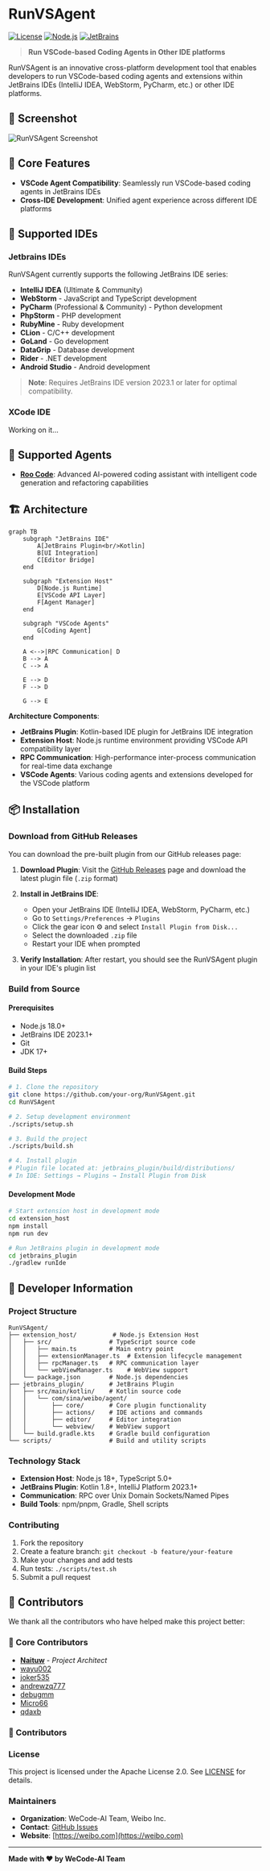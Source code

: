 # RunVSAgent

[![License](https://img.shields.io/badge/License-Apache%202.0-blue.svg)](https://opensource.org/licenses/Apache-2.0)
[![Node.js](https://img.shields.io/badge/Node.js-18%2B-green.svg)](https://nodejs.org/)
[![JetBrains](https://img.shields.io/badge/JetBrains-IntelliJ%20Platform-orange.svg)](https://www.jetbrains.com/)

> **Run VSCode-based Coding Agents in Other IDE platforms**

RunVSAgent is an innovative cross-platform development tool that enables developers to run VSCode-based coding agents and extensions within JetBrains IDEs (IntelliJ IDEA, WebStorm, PyCharm, etc.) or other IDE platforms. 

## 📸 Screenshot

![RunVSAgent Screenshot](docs/screenshot.jpg)

## 🚀 Core Features

- **VSCode Agent Compatibility**: Seamlessly run VSCode-based coding agents in JetBrains IDEs
- **Cross-IDE Development**: Unified agent experience across different IDE platforms

## 🔧 Supported IDEs

### Jetbrains IDEs
RunVSAgent currently supports the following JetBrains IDE series:

- **IntelliJ IDEA** (Ultimate & Community)
- **WebStorm** - JavaScript and TypeScript development
- **PyCharm** (Professional & Community) - Python development
- **PhpStorm** - PHP development
- **RubyMine** - Ruby development
- **CLion** - C/C++ development
- **GoLand** - Go development
- **DataGrip** - Database development
- **Rider** - .NET development
- **Android Studio** - Android development

> **Note**: Requires JetBrains IDE version 2023.1 or later for optimal compatibility.

### XCode IDE
Working on it...

## 🤖 Supported Agents

- **[Roo Code](https://roocode.com)**: Advanced AI-powered coding assistant with intelligent code generation and refactoring capabilities

## 🏗️ Architecture

```mermaid
graph TB
    subgraph "JetBrains IDE"
        A[JetBrains Plugin<br/>Kotlin]
        B[UI Integration]
        C[Editor Bridge]
    end
    
    subgraph "Extension Host"
        D[Node.js Runtime]
        E[VSCode API Layer]
        F[Agent Manager]
    end
    
    subgraph "VSCode Agents"
        G[Coding Agent]
    end
    
    A <-->|RPC Communication| D
    B --> A
    C --> A
    
    E --> D
    F --> D
    
    G --> E
```

**Architecture Components**:
- **JetBrains Plugin**: Kotlin-based IDE plugin for JetBrains IDE integration
- **Extension Host**: Node.js runtime environment providing VSCode API compatibility layer
- **RPC Communication**: High-performance inter-process communication for real-time data exchange
- **VSCode Agents**: Various coding agents and extensions developed for the VSCode platform

## 📦 Installation

### Download from GitHub Releases

You can download the pre-built plugin from our GitHub releases page:

1. **Download Plugin**: Visit the [GitHub Releases](https://github.com/wecode-ai/RunVSAgent/releases) page and download the latest plugin file (`.zip` format)

2. **Install in JetBrains IDE**:
   - Open your JetBrains IDE (IntelliJ IDEA, WebStorm, PyCharm, etc.)
   - Go to `Settings/Preferences` → `Plugins`
   - Click the gear icon ⚙️ and select `Install Plugin from Disk...`
   - Select the downloaded `.zip` file
   - Restart your IDE when prompted

3. **Verify Installation**: After restart, you should see the RunVSAgent plugin in your IDE's plugin list


### Build from Source

#### Prerequisites
- Node.js 18.0+
- JetBrains IDE 2023.1+
- Git
- JDK 17+

#### Build Steps

```bash
# 1. Clone the repository
git clone https://github.com/your-org/RunVSAgent.git
cd RunVSAgent

# 2. Setup development environment
./scripts/setup.sh

# 3. Build the project
./scripts/build.sh

# 4. Install plugin
# Plugin file located at: jetbrains_plugin/build/distributions/
# In IDE: Settings → Plugins → Install Plugin from Disk
```

#### Development Mode

```bash
# Start extension host in development mode
cd extension_host
npm install
npm run dev

# Run JetBrains plugin in development mode
cd jetbrains_plugin
./gradlew runIde
```

## 👥 Developer Information

### Project Structure

```
RunVSAgent/
├── extension_host/          # Node.js Extension Host
│   ├── src/                # TypeScript source code
│   │   ├── main.ts         # Main entry point
│   │   ├── extensionManager.ts  # Extension lifecycle management
│   │   ├── rpcManager.ts   # RPC communication layer
│   │   └── webViewManager.ts    # WebView support
│   └── package.json        # Node.js dependencies
├── jetbrains_plugin/       # JetBrains Plugin
│   ├── src/main/kotlin/    # Kotlin source code
│   │   └── com/sina/weibo/agent/
│   │       ├── core/       # Core plugin functionality
│   │       ├── actions/    # IDE actions and commands
│   │       ├── editor/     # Editor integration
│   │       └── webview/    # WebView support
│   └── build.gradle.kts    # Gradle build configuration
└── scripts/                # Build and utility scripts
```

### Technology Stack

- **Extension Host**: Node.js 18+, TypeScript 5.0+
- **JetBrains Plugin**: Kotlin 1.8+, IntelliJ Platform 2023.1+
- **Communication**: RPC over Unix Domain Sockets/Named Pipes
- **Build Tools**: npm/pnpm, Gradle, Shell scripts

### Contributing

1. Fork the repository
2. Create a feature branch: `git checkout -b feature/your-feature`
3. Make your changes and add tests
4. Run tests: `./scripts/test.sh`
5. Submit a pull request

## 👥 Contributors

We thank all the contributors who have helped make this project better:

### 🌟 Core Contributors
- **[Naituw](https://github.com/Naituw)** - *Project Architect*
- [wayu002](https://github.com/wayu002)
- [joker535](https://github.com/joker535)
- [andrewzq777](https://github.com/andrewzq777)
- [debugmm](https://github.com/debugmm)
- [Micro66](https://github.com/Micro66)
- [qdaxb](https://github.com/qdaxb)

### 🚀 Contributors


### License

This project is licensed under the Apache License 2.0. See [LICENSE](LICENSE) for details.

### Maintainers

- **Organization**: WeCode-AI Team, Weibo Inc.
- **Contact**: [GitHub Issues](https://github.com/your-org/RunVSAgent/issues)
- **Website**: [https://weibo.com](https://weibo.com)

---

**Made with ❤️ by WeCode-AI Team**
